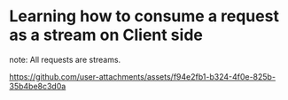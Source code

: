 # Learning how to consume a request as a stream on Client side

note: All requests are streams.

https://github.com/user-attachments/assets/f94e2fb1-b324-4f0e-825b-35b4be8c3d0a


